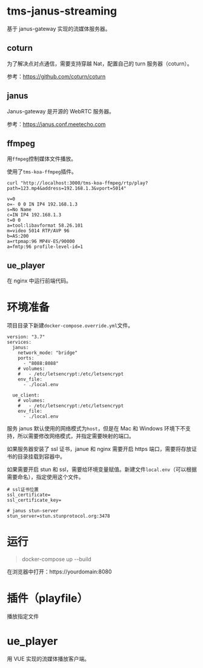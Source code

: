 # tms-janus-streaming

基于 janus-gateway 实现的流媒体服务器。

## coturn

为了解决点对点通信，需要支持穿越 Nat，配置自己的 turn 服务器（coturn）。

参考：https://github.com/coturn/coturn

## janus

Janus-gateway 是开源的 WebRTC 服务器。

参考：https://janus.conf.meetecho.com

## ffmpeg

用`ffmpeg`控制媒体文件播放。

使用了`tms-koa-ffmpeg`插件。

```
curl "http://localhost:3000/tms-koa-ffmpeg/rtp/play?path=123.mp4&address=192.168.1.3&vport=5014"
```

```
v=0
o=- 0 0 IN IP4 192.168.1.3
s=No Name
c=IN IP4 192.168.1.3
t=0 0
a=tool:libavformat 58.26.101
m=video 5014 RTP/AVP 96
b=AS:200
a=rtpmap:96 MP4V-ES/90000
a=fmtp:96 profile-level-id=1
```

## ue_player

在 nginx 中运行前端代码。

# 环境准备

项目目录下新建`docker-compose.override.yml`文件。

```
version: "3.7"
services:
  janus:
    network_mode: "bridge"
    ports:
      - "8088:8088"
    # volumes:
    #   - /etc/letsencrypt:/etc/letsencrypt
    env_file:
      - ./local.env

  ue_client:
    # volumes:
    #   - /etc/letsencrypt:/etc/letsencrypt
    env_file:
      - ./local.env
```

服务 janus 默认使用的网络模式为`host`，但是在 Mac 和 Windows 环境下不支持，所以需要修改网络模式，并指定需要映射的端口。

如果服务器安装了 ssl 证书，janue 和 nginx 需要开启 https 端口，需要将存放证书的目录挂载到容器中。

如果需要开启 stun 和 ssl，需要给环境变量赋值。新建文件`local.env`（可以根据需要命名），指定使用这个文件。

```
# ssl证书位置
ssl_certificate=
ssl_certificate_key=

# janus stun-server
stun_server=stun.stunprotocol.org:3478
```

# 运行

> docker-compose up --build

在浏览器中打开：https://yourdomain:8080

# 插件（playfile）

播放指定文件

# ue_player

用 VUE 实现的流媒体播放客户端。
